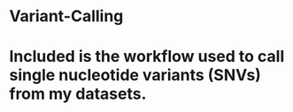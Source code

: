 # Variant-Calling

# Included is the workflow used to call single nucleotide variants (SNVs) from my datasets.  
